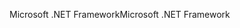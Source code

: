<span data-ttu-id="a03bd-101">Microsoft .NET Framework</span><span class="sxs-lookup"><span data-stu-id="a03bd-101">Microsoft .NET Framework</span></span>